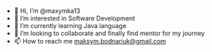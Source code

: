 - 👋 Hi, I’m @maxymka13
- 👀 I’m interested in Software Development 
- 🌱 I’m currently learning Java language
- 💞️ I’m looking to collaborate and finally find mentor for my journey
- 📫 How to reach me maksym.bodnariuk@gmail.com

<!---
maxymka13/maxymka13 is a ✨ special ✨ repository because its `README.md` (this file) appears on your GitHub profile.
You can click the Preview link to take a look at your changes.
--->
